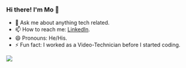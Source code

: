 ### Hi there! I'm Mo 👋




- 💬 Ask me about anything tech related.
- 📫 How to reach me:  [LinkedIn](https://de.linkedin.com/in/moritz-mandel-1696a521b).
- 😄 Pronouns: He/His.
- ⚡ Fun fact: I worked as a Video-Technician before I started coding.

<img src="https://github-readme-stats.vercel.app/api?username=momndl&theme=tokyonight">

